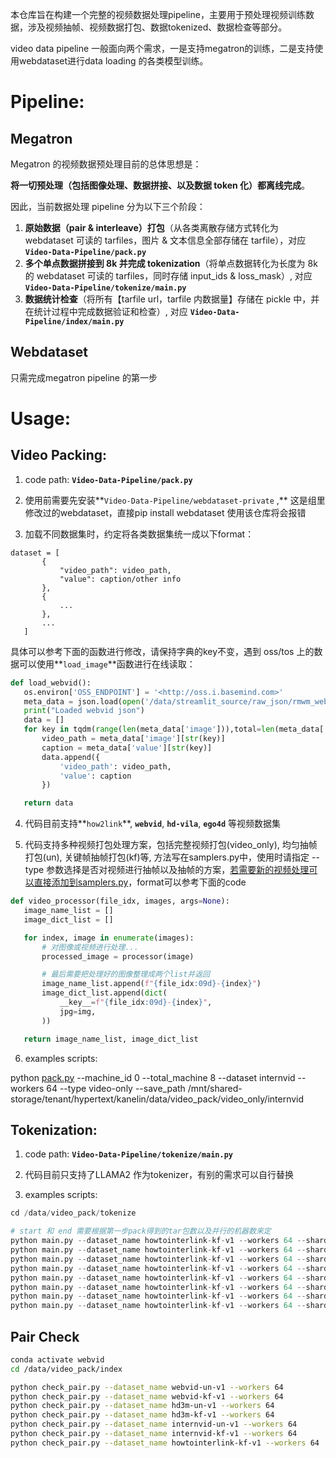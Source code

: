 本仓库旨在构建一个完整的视频数据处理pipeline，主要用于预处理视频训练数据，涉及视频抽帧、视频数据打包、数据tokenized、数据检查等部分。

video data pipeline 一般面向两个需求，一是支持megatron的训练，二是支持使用webdataset进行data loading 的各类模型训练。

# Pipeline:

## Megatron

Megatron 的视频数据预处理目前的总体思想是：

**将一切预处理（包括图像处理、数据拼接、以及数据 token 化）都离线完成**。

因此，当前数据处理 pipeline 分为以下三个阶段：

1. **原始数据（pair & interleave）打包**（从各类离散存储方式转化为 webdataset 可读的 tarfiles，图片 & 文本信息全部存储在 tarfile），对应 **`Video-Data-Pipeline/pack.py`**
2. **多个单点数据拼接到 8k 并完成 tokenization**（将单点数据转化为长度为 8k 的 webdataset 可读的 tarfiles，同时存储 input_ids & loss_mask）, 对应 **`Video-Data-Pipeline/tokenize/main.py`**
3. **数据统计检查**（将所有【tarfile url，tarfile 内数据量】存储在 pickle 中，并在统计过程中完成数据验证和检查）, 对应 **`Video-Data-Pipeline/index/main.py`**

## Webdataset

只需完成megatron pipeline 的第一步

# Usage:

## **Video Packing:**

1. code path: **`Video-Data-Pipeline/pack.py`**
  
2. 使用前需要先安装**`Video-Data-Pipeline/webdataset-private` ,** 这是组里修改过的webdataset，直接pip install webdataset 使用该仓库将会报错
  
3. 加载不同数据集时，约定将各类数据集统一成以下format：
  
  ```
  dataset = [
         {
             "video_path": video_path,
             "value": caption/other info
         },
         {
             ...
         },
         ...
     ]
  ```
  
  具体可以参考下面的函数进行修改，请保持字典的key不变，遇到 oss/tos 上的数据可以使用**`load_image`**函数进行在线读取：
  
  ```python
  def load_webvid():
     os.environ['OSS_ENDPOINT'] = '<http://oss.i.basemind.com>'
     meta_data = json.load(open('/data/streamlit_source/raw_json/rmwm_webvid_QA_train_clean_train.json', 'r')) 
     print("Loaded webvid json")
     data = []
     for key in tqdm(range(len(meta_data['image'])),total=len(meta_data['image']),desc='Converting the Webvid format to required format...'):
         video_path = meta_data['image'][str(key)]
         caption = meta_data['value'][str(key)]
         data.append({
             'video_path': video_path,
             'value': caption
         })
  
     return data
  ```
  
4. 代码目前支持**`how2link`**, **`webvid`**, **`hd-vila`**, **`ego4d`** 等视频数据集
  
5. 代码支持多种视频打包处理方案，包括完整视频打包(video_only), 均匀抽帧打包(un), 关键帧抽帧打包(kf)等, 方法写在samplers.py中，使用时请指定 --type 参数选择是否对视频进行抽帧以及抽帧的方案，[若需要新的视频处理可以直接添加到samplers.py](http://xn--samplers-vp1m35yg9a24hhvvq88abogwz9akqvcik65bx81ih92apib813od4h.py)，format可以参考下面的code
  
  ```python
  def video_processor(file_idx, images, args=None):
     image_name_list = []
     image_dict_list = []
  
     for index, image in enumerate(images):
         # 对图像或视频进行处理...
         processed_image = processor(image)
  
         # 最后需要把处理好的图像整理成两个list并返回
         image_name_list.append(f"{file_idx:09d}-{index}")
         image_dict_list.append(dict(
             __key__=f"{file_idx:09d}-{index}",
             jpg=img,
         ))
  
     return image_name_list, image_dict_list
  ```
  
6. examples scripts:
  
  python [pack.py](http://pack.py) --machine_id 0 --total_machine 8 --dataset internvid --workers 64 --type video-only --save_path /mnt/shared-storage/tenant/hypertext/kanelin/data/video_pack/video_only/internvid
  

## **Tokenization:**

1. code path: **`Video-Data-Pipeline/tokenize/main.py`**
  
2. 代码目前只支持了LLAMA2 作为tokenizer，有别的需求可以自行替换
  
3. examples scripts:
  
  ```python
  cd /data/video_pack/tokenize
  
  # start 和 end 需要根据第一步pack得到的tar包数以及并行的机器数来定
  python main.py --dataset_name howtointerlink-kf-v1 --workers 64 --shard_size 5 --start 0 --end 1500 --sample_type kf
  python main.py --dataset_name howtointerlink-kf-v1 --workers 64 --shard_size 5 --start 1500 --end 3000 --sample_type kf
  python main.py --dataset_name howtointerlink-kf-v1 --workers 64 --shard_size 5 --start 3000 --end 4500 --sample_type kf
  python main.py --dataset_name howtointerlink-kf-v1 --workers 64 --shard_size 5 --start 4500 --end 6000 --sample_type kf
  python main.py --dataset_name howtointerlink-kf-v1 --workers 64 --shard_size 5 --start 6000 --end 7500 --sample_type kf
  python main.py --dataset_name howtointerlink-kf-v1 --workers 64 --shard_size 5 --start 7500 --end 9000 --sample_type kf
  python main.py --dataset_name howtointerlink-kf-v1 --workers 64 --shard_size 5 --start 9000 --end 10500 --sample_type kf
  python main.py --dataset_name howtointerlink-kf-v1 --workers 64 --shard_size 5 --start 10500 --end 12288 --sample_type kf
  ```
  

## Pair Check

```bash
conda activate webvid
cd /data/video_pack/index

python check_pair.py --dataset_name webvid-un-v1 --workers 64
python check_pair.py --dataset_name webvid-kf-v1 --workers 64
python check_pair.py --dataset_name hd3m-un-v1 --workers 64
python check_pair.py --dataset_name hd3m-kf-v1 --workers 64
python check_pair.py --dataset_name internvid-un-v1 --workers 64
python check_pair.py --dataset_name internvid-kf-v1 --workers 64
python check_pair.py --dataset_name howtointerlink-kf-v1 --workers 64
```